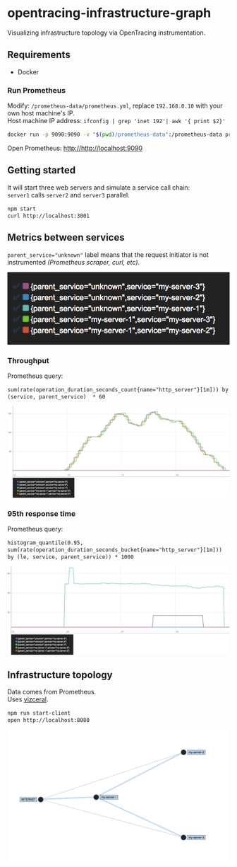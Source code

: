 # opentracing-infrastructure-graph

Visualizing infrastructure topology via OpenTracing instrumentation.

## Requirements

- Docker

### Run Prometheus

Modify: `/prometheus-data/prometheus.yml`, replace `192.168.0.10` with your own host machine's IP.  
Host machine IP address: `ifconfig | grep 'inet 192'| awk '{ print $2}'`

```sh
docker run -p 9090:9090 -v "$(pwd)/prometheus-data":/prometheus-data prom/prometheus -config.file=/prometheus-data/prometheus.yml
```

Open Prometheus: [http://http://localhost:9090](http://http://localhost:9090/graph)

## Getting started

It will start three web servers and simulate a service call chain:  
`server1` calls `server2` and `server3` parallel.

```
npm start
curl http://localhost:3001
```

## Metrics between services

`parent_service="unknown"` label means that the request initiator is not instrumented *(Prometheus scraper, curl, etc)*.

![parent_service labels](img/labels.png)

### Throughput

Prometheus query:

```
sum(rate(operation_duration_seconds_count{name="http_server"}[1m])) by (service, parent_service)  * 60
```

![Throughput between services](img/throuhput.png)

### 95th response time

Prometheus query:

```
histogram_quantile(0.95, sum(rate(operation_duration_seconds_bucket{name="http_server"}[1m])) by (le, service, parent_service)) * 1000
```

![95th response time between services](img/response_time_95th.png)

## Infrastructure topology

Data comes from Prometheus.  
Uses [vizceral](https://github.com/Netflix/vizceral).

```
npm run start-client
open http://localhost:8080
```

![Infrastructure topology](img/topology.png)
